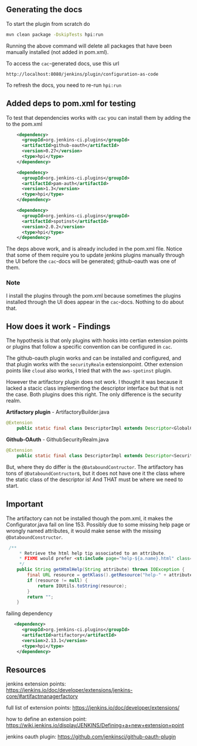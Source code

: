 ## Generating the docs
To start the plugin from scratch do

```sh
mvn clean package -DskipTests hpi:run
```
Running the above command will delete all packages that have been manually installed (not added in pom.xml). 


To access the `cac`-generated docs, use this url 
```
http://localhost:8080/jenkins/plugin/configuration-as-code
```
To refresh the docs, you need to re-run `hpi:run`


## Added deps to pom.xml for testing
To test that dependencies works with `cac` you can install them by adding the to the pom.xml
```xml
    <dependency>
      <groupId>org.jenkins-ci.plugins</groupId>
      <artifactId>github-oauth</artifactId>
      <version>0.27</version>
      <type>hpi</type>
    </dependency>

    <dependency>
      <groupId>org.jenkins-ci.plugins</groupId>
      <artifactId>pam-auth</artifactId>
      <version>1.3</version>
      <type>hpi</type>
    </dependency>

    <dependency>
      <groupId>org.jenkins-ci.plugins</groupId>
      <artifactId>spotinst</artifactId>
      <version>2.0.2</version>
      <type>hpi</type>
    </dependency>

``` 
The deps above work, and is already included in the pom.xml file. Notice that some of them require you to update jenkins plugins manually through the UI before the `cac`-docs will be generated; github-oauth was one of them. 

### Note
I install the plugins through the pom.xml because sometimes the plugins installed through the UI does appear in the `cac`-docs. Nothing to do about that.

## How does it work - Findings
The hypothesis is that only plugins with hooks into certian extension points or plugins that follow a specific convention can be configured in `cac`. 

The github-oauth plugin works and can be installed and configured, and that plugin works with the `securityRealm` extensionpoint. Other extension points like `cloud` also works, I tried that with the `aws-spotinst` plugin.   

However the artifactory plugin does not work. I thought it was because it lacked a stacic class implementing the descriptor interface but that is not the case. Both plugins does this right. The only difference is the security realm. 

**Artifactory plugin** - ArtifactoryBuilder.java
```java
@Extension
    public static final class DescriptorImpl extends Descriptor<GlobalConfiguration> {
```

**Github-OAuth** - GithubSecurityRealm.java
```java
@Extension
    public static final class DescriptorImpl extends Descriptor<SecurityRealm> {
```

But, where they do differ is the `@DataboundContructor`. The artifactory has tons of `@DataboundContructor`s, but it does not have one it the class where the static class of the descriptor is! And THAT must be where we need to start. 


## Important 
The artifactory can not be installed though the pom.xml, it makes the Configurator.java fail on line 153. Possibly due to some missing help page or wrongly named attributes, it would make sense with the missing `@DataboundConstructor`. 
```java
 /**
     * Retrieve the html help tip associated to an attribute.
     * FIXME would prefer <st:include page="help-${a.name}.html" class="${c.target}" optional="true"/>
     */
    public String getHtmlHelp(String attribute) throws IOException {
        final URL resource = getKlass().getResource("help-" + attribute + ".html");
        if (resource != null) {
            return IOUtils.toString(resource);
        }
        return "";
    }
```
failing dependency
```xml
   <dependency>
      <groupId>org.jenkins-ci.plugins</groupId>
      <artifactId>artifactory</artifactId>
      <version>2.13.1</version>
      <type>hpi</type>
    </dependency>

```

## Resources

jenkins extension points: https://jenkins.io/doc/developer/extensions/jenkins-core/#artifactmanagerfactory 

full list of extension points:
https://jenkins.io/doc/developer/extensions/ 

how to define an extension point: https://wiki.jenkins.io/display/JENKINS/Defining+a+new+extension+point 

jenkins oauth plugin:
https://github.com/jenkinsci/github-oauth-plugin
